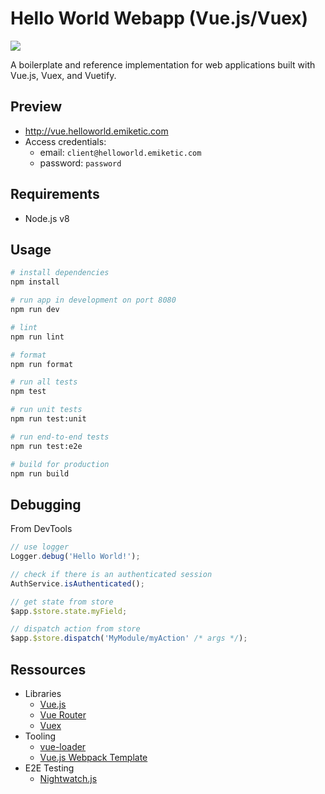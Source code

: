 # Hello World Webapp (Vue.js/Vuex)

![](https://img.shields.io/david/emiketic/helloworld-vue.svg?style=for-the-badge)

A boilerplate and reference implementation for web applications built with Vue.js, Vuex, and Vuetify.

## Preview

- http://vue.helloworld.emiketic.com
- Access credentials:
  - email: `client@helloworld.emiketic.com`
  - password: `password`

## Requirements

- Node.js v8

## Usage

```sh
# install dependencies
npm install

# run app in development on port 8080
npm run dev

# lint
npm run lint

# format
npm run format

# run all tests
npm test

# run unit tests
npm run test:unit

# run end-to-end tests
npm run test:e2e

# build for production
npm run build
```

## Debugging

From DevTools

```javascript
// use logger
Logger.debug('Hello World!');

// check if there is an authenticated session
AuthService.isAuthenticated();

// get state from store
$app.$store.state.myField;

// dispatch action from store
$app.$store.dispatch('MyModule/myAction' /* args */);
```

## Ressources

- Libraries
  - [Vue.js](https://vuejs.org/v2/guide/)
  - [Vue Router](https://router.vuejs.org/en/)
  - [Vuex](https://vuex.vuejs.org/en/)
- Tooling
  - [vue-loader](http://vuejs.github.io/vue-loader)
  - [Vue.js Webpack Template](http://vuejs-templates.github.io/webpack/)
- E2E Testing
  - [Nightwatch.js](http://nightwatchjs.org/)
